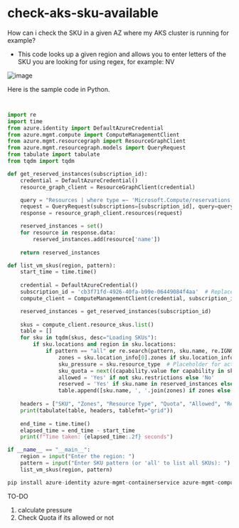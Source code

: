 # check-aks-sku-available
How can i check the SKU in a given AZ where my AKS cluster is running for example?

- This code looks up a given region and allows you to enter letters of the SKU you are looking for using regex, for example: NV

![image](https://github.com/user-attachments/assets/0dc0b849-63d1-4c1d-a87a-c10e82b28e35)



Here is the sample code in Python. 

```python


import re
import time
from azure.identity import DefaultAzureCredential
from azure.mgmt.compute import ComputeManagementClient
from azure.mgmt.resourcegraph import ResourceGraphClient
from azure.mgmt.resourcegraph.models import QueryRequest
from tabulate import tabulate
from tqdm import tqdm

def get_reserved_instances(subscription_id):
    credential = DefaultAzureCredential()
    resource_graph_client = ResourceGraphClient(credential)

    query = "Resources | where type =~ 'Microsoft.Compute/reservations'"
    request = QueryRequest(subscriptions=[subscription_id], query=query)
    response = resource_graph_client.resources(request)

    reserved_instances = set()
    for resource in response.data:
        reserved_instances.add(resource['name'])
    
    return reserved_instances

def list_vm_skus(region, pattern):
    start_time = time.time()
    
    credential = DefaultAzureCredential()
    subscription_id = 'cb3f71fd-4926-40fa-b99e-06449084f4aa'  # Replace with your subscription ID
    compute_client = ComputeManagementClient(credential, subscription_id)

    reserved_instances = get_reserved_instances(subscription_id)
    
    skus = compute_client.resource_skus.list()
    table = []
    for sku in tqdm(skus, desc="Loading SKUs"):
        if sku.locations and region in sku.locations:
            if pattern == "all" or re.search(pattern, sku.name, re.IGNORECASE):
                zones = sku.location_info[0].zones if sku.location_info else []
                sku_pressure = sku.resource_type  # Placeholder for actual SKU pressure calculation
                sku_quota = next((capability.value for capability in sku.capabilities if capability.name == 'MaxResourceCount'), 'Unknown') if sku.capabilities else 'Unknown'
                allowed = 'Yes' if not sku.restrictions else 'No'
                reserved = 'Yes' if sku.name in reserved_instances else 'No'
                table.append([sku.name, ', '.join(zones) if zones else 'None', sku_pressure, sku_quota, allowed, reserved])
    
    headers = ["SKU", "Zones", "Resource Type", "Quota", "Allowed", "Reserved"]
    print(tabulate(table, headers, tablefmt="grid"))
    
    end_time = time.time()
    elapsed_time = end_time - start_time
    print(f"Time taken: {elapsed_time:.2f} seconds")

if __name__ == "__main__":
    region = input("Enter the region: ")
    pattern = input("Enter SKU pattern (or 'all' to list all SKUs): ")
    list_vm_skus(region, pattern)


```

```python
pip install azure-identity azure-mgmt-containerservice azure-mgmt-compute
```

TO-DO
1) calculate pressure
2) Check Quota if its allowed or not

